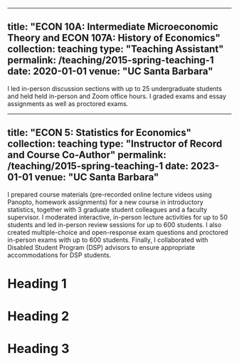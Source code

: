 

---
title: "ECON 10A: Intermediate Microeconomic Theory and ECON 107A: History of Economics"
collection: teaching
type: "Teaching Assistant"
permalink: /teaching/2015-spring-teaching-1
date: 2020-01-01
venue: "UC Santa Barbara"
---

 I led in-person discussion sections with up to 25 undergraduate students and held held in-person and Zoom office hours. I graded exams and essay assignments as well as proctored exams.


---
title: "ECON 5: Statistics for Economics"
collection: teaching
type: "Instructor of Record and Course Co-Author"
permalink: /teaching/2015-spring-teaching-1
date: 2023-01-01
venue: "UC Santa Barbara"
---

I prepared course materials (pre-recorded online lecture videos using Panopto, homework assignments) for a new course in introductory statistics, together with 3 graduate student colleagues and a faculty supervisor. I moderated interactive, in-person lecture activities for up to 50 students and led in-person review sessions for up to 600 students. I also created multiple-choice and open-response exam questions and proctored in-person exams with up to 600 students. Finally, I collaborated with Disabled Student Program (DSP) advisors to ensure appropriate accommodations for DSP students.


Heading 1
======

Heading 2
======

Heading 3
======
